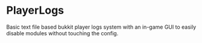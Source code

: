 # PlayerLogs
Basic text file based bukkit player logs system with an in-game GUI to easily disable modules without touching the config.
